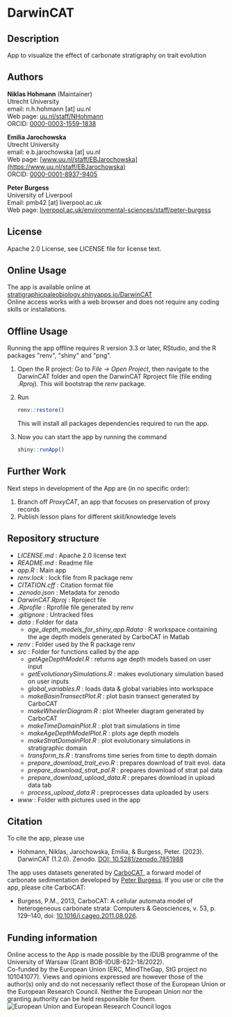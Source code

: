 # DarwinCAT

## Description

App to visualize the effect of carbonate stratigraphy on trait evolution

## Authors

__Niklas Hohmann__ (Maintainer)  
Utrecht University  
email: n.h.hohmann [at] uu.nl  
Web page: [uu.nl/staff/NHohmann](https://www.uu.nl/staff/NHHohmann)  
ORCID: [0000-0003-1559-1838](https://orcid.org/0000-0003-1559-1838)

__Emilia Jarochowska__  
Utrecht University  
email: e.b.jarochowska [at] uu.nl  
Web page: [www.uu.nl/staff/EBJarochowska](https://www.uu.nl/staff/EBJarochowska)  
ORCID: [0000-0001-8937-9405](https://orcid.org/0000-0001-8937-9405)

__Peter Burgess__  
University of Liverpool  
Email: pmb42 [at] liverpool.ac.uk  
Web page: [liverpool.ac.uk/environmental-sciences/staff/peter-burgess](https://www.liverpool.ac.uk/environmental-sciences/staff/peter-burgess/)

## License

Apache 2.0 License, see LICENSE file for license text.

## Online Usage

The app is available online at [stratigraphicpaleobiology.shinyapps.io/DarwinCAT](https://stratigraphicpaleobiology.shinyapps.io/DarwinCAT/)  
Online access works with a web browser and does not require any coding skills or installations.

## Offline Usage

Running the app offline requires R version 3.3 or later, RStudio, and the R packages "renv", "shiny" and "png".

1. Open the R project: Go to _File -> Open Project_, then navigate to the DarwinCAT folder and open the DarwinCAT Rproject file (file ending _.Rproj_). This will bootstrap the _renv_ package.
2. Run

    ``` R
    renv::restore()
    ```

    This will install all packages dependencies required to run the app.
3. Now you can start the app by running the command

    ``` R
    shiny::runApp()
    ```

## Further Work

Next steps in development of the App are (in no specific order):

1. Branch off _ProxyCAT_, an app that focuses on preservation of proxy records
2. Publish lesson plans for different skill/knowledge levels

## Repository structure

- _LICENSE.md_ : Apache 2.0 license text
- _README.md_ : Readme file
- _app.R_ : Main app
- _renv.lock_ : lock file from R package renv
- _CITATION.cff_ : Citation format file
- _.zenodo.json_ : Metadata for zenodo
- _DarwinCAT.Rproj_ : Rproject file
- _.Rprofile_ : Rprofile file generated by renv
- _.gitignore_ : Untracked files
- _data_ : Folder for data
  - _age_depth_models_for_shiny_app.Rdata_ : R workspace containing the age depth models generated by CarboCAT in Matlab
- _renv_ : Folder used by the R package renv
- _src_ : Folder for functions called by the app
  - _getAgeDepthModel.R_ : returns age depth models based on user input
  - _getEvolutionarySimulations.R_ : makes evolutionary simulation based on user inputs
  - _global_variables.R_ : loads data & global variables into workspace
  - _makeBasinTransectPlot.R_ : plot basin transect generated by CarboCAT
  - _makeWheelerDiagram.R_ : plot Wheeler diagram generated by CarboCAT
  - _makeTimeDomainPlot.R_ : plot trait simulations in time
  - _makeAgeDepthModelPlot.R_ : plots age depth models
  - _makeStratDomainPlot.R_ : plot evolutionary simulations in stratigraphic domain
  - _transform_ts.R_ : transfroms time series from time to depth domain
  - _prepare_download_trait_evo.R_ : prepares download of trait evol. data
  - _prepare_download_strat_pal.R_ : prepares download of strat pal data
  - _prepare_download_upload_data.R_ : prepares download in upload data tab
  - _process_upload_data.R_ : preprocesses data uploaded by users
- _www_ : Folder with pictures used in the app

## Citation

To cite the app, please use

- Hohmann, Niklas, Jarochowska, Emilia, & Burgess, Peter. (2023). DarwinCAT (1.2.0). Zenodo. [DOI: 10.5281/zenodo.7851988](https://doi.org/10.5281/zenodo.7851988)

The app uses datasets generated by [CarboCAT](https://github.com/csdms-contrib/carbocat), a forward model of carbonate sedimentation developed by [Peter Burgess](https://www.liverpool.ac.uk/environmental-sciences/staff/peter-burgess/). If you use or cite the app, please cite CarboCAT:

- Burgess, P.M., 2013, CarboCAT: A cellular automata model of heterogeneous carbonate strata: Computers & Geosciences, v. 53, p. 129–140, doi: [10.1016/j.cageo.2011.08.026](https://www.sciencedirect.com/science/article/pii/S0098300411002949).

## Funding information

Online access to the App is made possible by the IDUB programme of the University of Warsaw (Grant BOB-IDUB-622-18/2022).  
Co-funded by the European Union (ERC, MindTheGap, StG project no 101041077). Views and opinions expressed are however those of the author(s) only and do not necessarily reflect those of the European Union or the European Research Council. Neither the European Union nor the granting authority can be held responsible for them.
![European Union and European Research Council logos](https://erc.europa.eu/sites/default/files/2023-06/LOGO_ERC-FLAG_FP.png)
